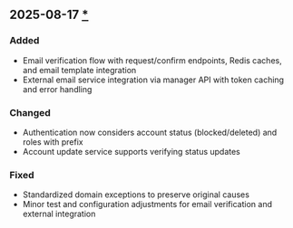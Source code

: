 ## 2025-08-17 [*](https://github.com/hywenklis/buddy-api/pull/188)

### Added
- Email verification flow with request/confirm endpoints, Redis caches, and email template integration
- External email service integration via manager API with token caching and error handling

### Changed
- Authentication now considers account status (blocked/deleted) and roles with prefix
- Account update service supports verifying status updates

### Fixed
- Standardized domain exceptions to preserve original causes
- Minor test and configuration adjustments for email verification and external integration
